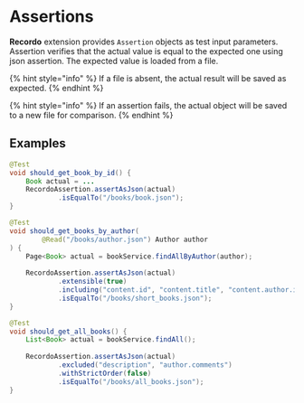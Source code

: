 # Assertions

**Recordo** extension provides `Assertion` objects as test input parameters. Assertion verifies that the actual value is equal to the expected one using json assertion. The expected value is loaded from a file.

{% hint style="info" %}
If a file is absent, the actual result will be saved as expected.
{% endhint %}

{% hint style="info" %}
If an assertion fails, the actual object will be saved to a new file for comparison.
{% endhint %}

## Examples

```java
@Test
void should_get_book_by_id() {
    Book actual = ...
    RecordoAssertion.assertAsJson(actual)
            .isEqualTo("/books/book.json");
}
```

```java
@Test
void should_get_books_by_author(
        @Read("/books/author.json") Author author
) {
    Page<Book> actual = bookService.findAllByAuthor(author);
    
    RecordoAssertion.assertAsJson(actual)
            .extensible(true)
            .including("content.id", "content.title", "content.author.id")
            .isEqualTo("/books/short_books.json");
}
```

```java
@Test
void should_get_all_books() {
    List<Book> actual = bookService.findAll();
    
    RecordoAssertion.assertAsJson(actual)
            .excluded("description", "author.comments")
            .withStrictOrder(false)
            .isEqualTo("/books/all_books.json");
}
```

